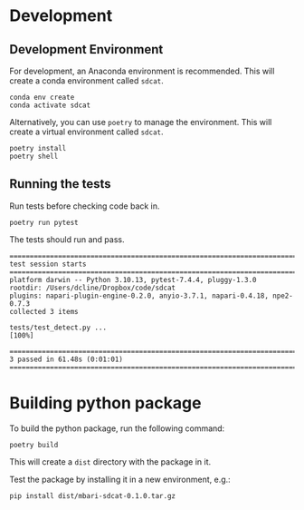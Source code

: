 # Development

## Development Environment

For development, an Anaconda environment is recommended.  This will create a conda environment
called `sdcat`.

```shell
conda env create
conda activate sdcat
```

Alternatively, you can use `poetry` to manage the environment.  This will create a virtual environment
called `sdcat`.

```shell
poetry install
poetry shell
```


## Running the tests

Run tests before checking code back in.

```shell
poetry run pytest
```

The tests should run and pass.

```shell
=========================================================================================================================================================================================================================== test session starts ============================================================================================================================================================================================================================
platform darwin -- Python 3.10.13, pytest-7.4.4, pluggy-1.3.0
rootdir: /Users/dcline/Dropbox/code/sdcat
plugins: napari-plugin-engine-0.2.0, anyio-3.7.1, napari-0.4.18, npe2-0.7.3
collected 3 items

tests/test_detect.py ...                                                                                                                                                                                                                                                                                                                                                                                                                                              [100%]

======================================================================================================================================================================================================================= 3 passed in 61.48s (0:01:01) ========================================================================================================================================================================================================================
```

# Building python package

To build the python package, run the following command:

```shell
poetry build
```

This will create a `dist` directory with the package in it.

Test the package by installing it in a new environment, e.g.:

```shell
pip install dist/mbari-sdcat-0.1.0.tar.gz
```

